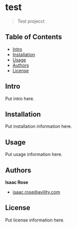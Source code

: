 # test

> Test projecct

## Table of Contents
* [Intro](#intro)
* [Installation](#installation)
* [Usage](#usage)
* [Authors](#authors)
* [License](#license)

## Intro

Put intro here.

## Installation

Put installation information here.

## Usage

Put usage information here.

## Authors

**Isaac Rose**
+ [isaac.rose@avility.com](isaac.rose@avility.com)

## License

Put license information here.
